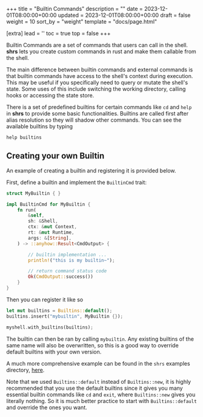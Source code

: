 +++
title = "Builtin Commands"
description = ""
date = 2023-12-01T08:00:00+00:00
updated = 2023-12-01T08:00:00+00:00
draft = false
weight = 10
sort_by = "weight"
template = "docs/page.html"

[extra]
lead = ''
toc = true
top = false
+++

Builtin Commands are a set of commands that users can call in the shell. **shrs** lets you create custom commands in rust and make them callable from the shell.

The main difference between builtin commands and external commands is that builtin commands have access to the shell's context during execution. This may be useful if you specifically need to query or mutate the shell's state. Some uses of this include switching the working directory, calling hooks or accessing the state store.

There is a set of predefined builtins for certain commands like `cd` and `help` in **shrs** to provide some basic functionalities. Builtins are called first after alias resolution so they will shadow other commands. You can see the available builtins by typing
```
help builtins
```

## Creating your own Builtin

An example of creating a builtin and registering it is provided below.

First, define a builtin and implement the `BuiltinCmd` trait:

```rust
struct MyBuiltin { }

impl BuiltinCmd for MyBuiltin {
    fn run(
        &self,
        sh: &Shell,
        ctx: &mut Context,
        rt: &mut Runtime,
        args: &[String],
    ) -> ::anyhow::Result<CmdOutput> {

        // builtin implementation ...
        println!("this is my builtin~");

        // return command status code
        Ok(CmdOutput::success())
    }
}
```

Then you can register it like so
```rust
let mut builtins = Builtins::default();
builtins.insert("mybuiltin", MyBuiltin {});

myshell.with_builtins(builtins);
```
The builtin can then be ran by calling `mybuiltin`. Any existing builtins of the same name will also be overwritten, so this is a good way to override default builtins with your own version.

A much more comprehensive example can be found in the `shrs` examples directory, [here](https://github.com/MrPicklePinosaur/shrs/blob/master/crates/shrs/examples/custom_builtin.rs).

Note that we used `Builtins::default` instead of `Builtins::new`, it is highly recommended that you use the default builtins since it gives you many essential builtin commands like `cd` and `exit`, where `Builtins::new` gives you literally nothing. So it is much better practice to start with `Builtins::default` and override the ones you want.

